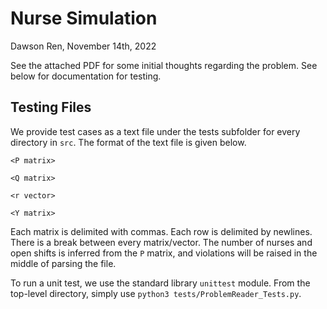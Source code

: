 # Nurse Simulation

Dawson Ren, November 14th, 2022

See the attached PDF for some initial thoughts regarding the problem. See below for documentation for testing.

## Testing Files

We provide test cases as a text file under the tests subfolder for every directory in `src`. The format of the text file is given below.
```
<P matrix>

<Q matrix>

<r vector>

<Y matrix>
```
Each matrix is delimited with commas. Each row is delimited by newlines. There is a break between every matrix/vector. The number of nurses and open shifts is inferred from the `P` matrix, and violations will be raised in the middle of parsing the file.

To run a unit test, we use the standard library `unittest` module. From the top-level directory, simply use `python3 tests/ProblemReader_Tests.py`.
